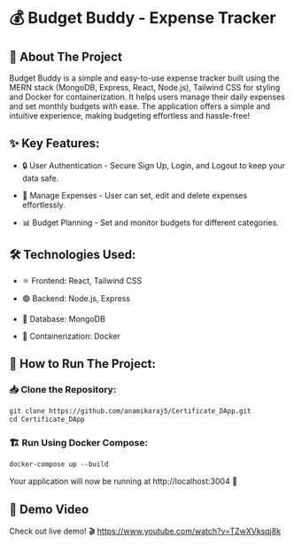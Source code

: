 # 💰 Budget Buddy - Expense Tracker

## 📌 About The Project

Budget Buddy is a simple and easy-to-use expense tracker built using the MERN stack (MongoDB, Express, React, Node.js), Tailwind CSS for styling and Docker for containerization. It helps users manage their daily expenses and set monthly budgets with ease. The application offers a simple and intuitive experience, making budgeting effortless and hassle-free! 

## ✨ Key Features:

- 🔒 User Authentication - Secure Sign Up, Login, and Logout to keep your data safe.

- 💸 Manage Expenses - User can set, edit and delete expenses effortlessly.

- 📊 Budget Planning - Set and monitor budgets for different categories.

## 🛠️ Technologies Used:

- ⚛️ Frontend: React, Tailwind CSS

- 🟢 Backend: Node.js, Express

- 🍃 Database: MongoDB

- 🐳 Containerization: Docker

## 🚀 How to Run The Project:

### 📥 Clone the Repository:

```html
git clone https://github.com/anamikaraj5/Certificate_DApp.git
cd Certificate_DApp
```

### 🏗️ Run Using Docker Compose:

```html
docker-compose up --build
```

Your application will now be running at http://localhost:3004 🎉

## 🎥 Demo Video

Check out live demo! 🎬
https://www.youtube.com/watch?v=TZwXVksqj8k
